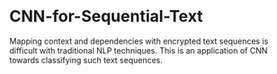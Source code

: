 # CNN-for-Sequential-Text

Mapping context and dependencies with encrypted text sequences is difficult with traditional NLP techniques. 
This is an application of CNN towards classifying such text sequences. 
